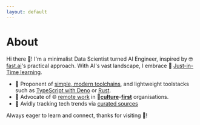 ```yaml
---
layout: default
---
```


# About

Hi there 👋! I'm a minimalist Data Scientist turned AI Engineer, inspired by 🤓 [fast.ai](https://www.fast.ai/)'s practical approach. With AI's vast landscape, I embrace 📖 [Just-in-Time learning](https://xcancel.com/radekosmulski/status/1828564396265926967).

- 🔭 Proponent of [simple, modern toolchains](https://ai-mindset.github.io/bring-it-back-to-basics/), and lightweight toolstacks such as [TypeScript with Deno](https://ai-mindset.github.io/deno/) or [Rust](https://ai-mindset.github.io/posts/transitioning-from-python-to-rust-for-ai.html).
- 💼 Advocate of 🌐 [remote work](https://www.imf.org/en/Publications/fandd/issues/2024/09/working-from-home-is-powering-productivity-bloom) in 🌱[**culture**](https://rachel.fast.ai/posts/2015-07-27-not-pipeline/)-[**first**](https://xcancel.com/math_rachel/status/939968380202762240) organisations.
- 📖 Avidly tracking tech trends via [curated sources](https://ai-mindset.github.io/aihub/)

Always eager to learn and connect, thanks for visiting 🙏!
